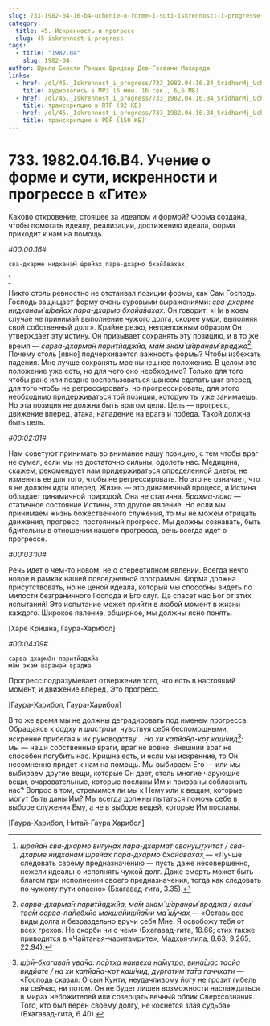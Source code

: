 ```yaml
---
slug: 733-1982-04-16-b4-uchenie-o-forme-i-suti-iskrennosti-i-progresse-v-gite
category:
  title: 45. Искренность и прогресс
  slug: 45-iskrennost-i-progress
tags:
  - title: "1982.04"
    slug: 1982-04
author: Шрила Бхакти Ракшак Шридхар Дев-Госвами Махарадж
links:
  - href: /dl/45._Iskrennost_i_progress/733_1982.04.16.B4_SridharMj_Uchenie_o_forme_i_suti_iskrennosti_i_progresse_v_Gite.mp3
    title: аудиозапись в MP3 (6 мин. 16 сек., 6,6 МБ)
  - href: /dl/45._Iskrennost_i_progress/733_1982.04.16.B4_SridharMj_Uchenie_o_forme_i_suti_iskrennosti_i_progresse_v_Gite.rtf
    title: транскрипцию в RTF (92 КБ)
  - href: /dl/45._Iskrennost_i_progress/733_1982.04.16.B4_SridharMj_Uchenie_o_forme_i_suti_iskrennosti_i_progresse_v_Gite.pdf
    title: транскрипцию в PDF (150 КБ)
---
```


# 733. 1982.04.16.B4. Учение о форме и сути, искренности и прогрессе в  «Гите»

Каково откровение, стоящее за идеалом и формой? Форма создана, чтобы помогать идеалу, реализации, достижению идеала, форма приходит к нам на помощь.

*#00:00:16#*

    сва-дхарме нидханам̇ ш́рейах̣ пара-дхармо бхайа̄вахах̣
[^_ftn1]

Никто столь ревностно не отстаивал позиции формы, как Сам Господь. Господь защищает форму очень суровыми выражениями: *сва-дхарме нидханам̇ ш́рейах̣ пара-дхармо бхайа̄вахах̣.* Он говорит: «Ни в коем случае не принимай выполнение чужого долга, скорее умри, выполняя свой собственный долг». Крайне резко, непреложным образом Он утверждает эту истину. Он призывает сохранять эту позицию, и в то же время — *сарва-дхарма̄н паритйаджйа, ма̄м экам̇ ш́аран̣ам̇ враджа*[^_ftn2]. Почему столь [явно] подчеркивается важность формы? Чтобы избежать падения. Мне лучше сохранять мое нынешнее положение. В целом это положение уже есть, но для чего оно необходимо? Только для того чтобы рано или поздно воспользоваться шансом сделать шаг вперед, для того чтобы не регрессировать, но прогрессировать, для этого необходимо придерживаться той позиции, которую ты уже занимаешь. Но эта позиция не должна быть врагом цели. Цель — прогресс, движение вперед, атака, нападение на врага и победа. Такой должна быть цель.

*#00:02:01#*

Нам советуют принимать во внимание нашу позицию, с тем чтобы враг не сумел, если мы не достаточно сильны, одолеть нас. Медицина, скажем, рекомендует нам придерживаться определенной диеты, не изменять ее для того, чтобы не регрессировать. Но это не означает, что я не должен идти вперед. Жизнь — это динамичный процесс, и Истина обладает динамичной природой. Она не статична. *Брахма-лока* — статичное состояние Истины, это другое явление. Но если мы принимаем жизнь божественного служения, то мы не можем отрицать движения, прогресс, постоянный прогресс. Мы должны сознавать, быть бдительны в отношении нашего прогресса, речь всегда идет о прогрессе.

*#00:03:10#*

Речь идет о чем-то новом, не о стереотипном явлении. Всегда нечто новое в рамках нашей повседневной программы. Форма должна присутствовать, но не ценой идеала, который мы способны видеть по милости безграничного Господа и Его слуг. Да спасет нас Бог от этих испытаний! Это испытание может прийти в любой момент в жизни каждого. Широкое явление, обширное, мы должны ясно понять.

[Харе Кришна, Гаура-Харибол]

*#00:04:09#*

    сарва-дхарма̄н паритйаджйа
    ма̄м экам̇ ш́аран̣ам̇ враджа

Прогресс подразумевает отвержение того, что есть в настоящий момент, и движение вперед. Это прогресс.

[Гаура-Харибол, Гаура-Харибол]

В то же время мы не должны деградировать под именем прогресса. Обращаясь к *садху* и *шастрам*, чувствуя себя беспомощными, искренне прибегая к их руководству… *На хи калйа̄н̣а-кр̣т каш́чид*[^_ftn3]: мы — наши собственные враги, враг не вовне. Внешний враг не способен погубить нас. Кришна есть, и если мы искренние, то Он несомненно придет к нам на помощь. Мы выбираем Его — или мы выбираем другие вещи, которые Он дает, столь многие чарующие вещи, очаровательные, которые посланы Им и призваны соблазнить нас? Вопрос в том, стремимся ли мы к Нему или к вещам, которые могут быть даны Им? Мы всегда должны пытаться помочь себе в выборе служения Ему, а не в выборе вещей, которые Им посланы.

[Гаура-Харибол, Нитай-Гаура Харибол]



[^_ftn1]: *ш́рейа̄н сва-дхармо вигун̣ах̣ пара-дхарма̄т свануш̣т̣хита̄т / сва-дхарме нидханам̇ ш́рейах̣ пара-дхармо бхайа̄вахах̣* — «Лучше следовать своему предназначению — пусть даже несовершенно, нежели идеально исполнять чужой долг. Даже смерть может быть благом при исполнении своего предназначения, тогда как следовать по чужому пути опасно» (Бхагавад-гита, 3.35).

[^_ftn2]: *сарва-дхарма̄н паритйаджйа, ма̄м экам̇ ш́аран̣ам̇ враджа / ахам̇ тва̄м̇ сарва-па̄пебхйо мокшайишйа̄ми ма̄ ш́учах̣* — «Оставь все виды долга и безраздельно вручи себя Мне. Я освобожу тебя от всех грехов. Не скорби ни о чем» (Бхагавад-гита, 18.66; стих также приводится в «Чайтанья-чаритамрите», Мадхья-лила, 8.63; 9.265; 22.94).

[^_ftn3]: *ш́рӣ-бхагава̄н ува̄ча: па̄ртха наивеха на̄мутра, вина̄ш́ас тасйа видйате / на хи калйа̄н̣а-кр̣т каш́чид, дургатим̇ та̄та гаччхати* — «Господь сказал: О сын Кунти, неудачливому йогу не грозит гибель ни сейчас, ни потом. Он не будет лишен возможности наслаждаться в мирах небожителей или созерцать вечный облик Сверхсознания. Того, кто был верен своему долгу, не коснется злая судьба» (Бхагавад-гита, 6.40).

